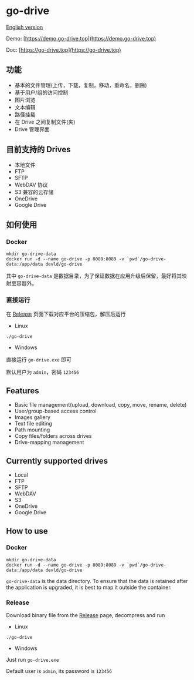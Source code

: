 # go-drive

[English version](#features)

Demo: [https://demo.go-drive.top](https://demo.go-drive.top)

Doc: [https://go-drive.top](https://go-drive.top)

## 功能

- 基本的文件管理(上传，下载，复制，移动，重命名，删除)
- 基于用户/组的访问控制
- 图片浏览
- 文本编辑
- 路径挂载
- 在 Drive 之间复制文件(夹)
- Drive 管理界面

## 目前支持的 Drives

- 本地文件
- FTP
- SFTP
- WebDAV 协议
- S3 兼容的云存储
- OneDrive
- Google Drive

## 如何使用

### Docker

```shell
mkdir go-drive-data
docker run -d --name go-drive -p 8089:8089 -v `pwd`/go-drive-data:/app/data devld/go-drive
```

其中 `go-drive-data` 是数据目录，为了保证数据在应用升级后保留，最好将其映射至容器外。

### 直接运行

在 [Release](https://github.com/devld/go-drive/releases) 页面下载对应平台的压缩包，解压后运行

- Linux

```shell
./go-drive
```
- Windows

直接运行 `go-drive.exe` 即可

默认用户为 `admin`，密码 `123456`

## Features

- Basic file management(upload, download, copy, move, rename, delete)
- User/group-based access control
- Images gallery
- Text file editing
- Path mounting
- Copy files/folders across drives
- Drive-mapping management

## Currently supported drives

- Local
- FTP
- SFTP
- WebDAV
- S3
- OneDrive
- Google Drive

## How to use

### Docker

```shell
mkdir go-drive-data
docker run -d --name go-drive -p 8089:8089 -v `pwd`/go-drive-data:/app/data devld/go-drive
```

`go-drive-data` is the data directory. To ensure that the data is retained after the application is upgraded, it is best to map it outside the container.

### Release

Download binary file from the [Release](https://github.com/devld/go-drive/releases) page, decompress and run

- Linux

```shell
./go-drive
```
- Windows

Just run `go-drive.exe`

Default user is `admin`, its password is `123456`


